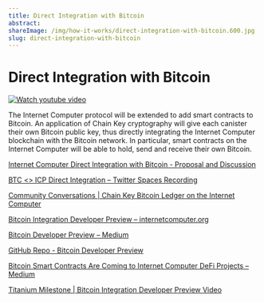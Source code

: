 ```yaml
---
title: Direct Integration with Bitcoin
abstract: 
shareImage: /img/how-it-works/direct-integration-with-bitcoin.600.jpg
slug: direct-integration-with-bitcoin
---
```


# Direct Integration with Bitcoin

[![Watch youtube video](https://i.ytimg.com/vi/TtVo3krjARI/0.jpg)](https://www.youtube.com/watch?v=TtVo3krjARI)

The Internet Computer protocol will be extended to add smart contracts to Bitcoin. An application of Chain Key cryptography will give each canister their own Bitcoin public key, thus directly integrating the Internet Computer blockchain with the Bitcoin network. In particular, smart contracts on the Internet Computer will be able to hold, send and receive their own Bitcoin.

[Internet Computer Direct Integration with Bitcoin - Proposal and Discussion](https://forum.dfinity.org/t/direct-integration-with-bitcoin/6147)

[BTC <> ICP Direct Integration – Twitter Spaces Recording](https://www.youtube.com/watch?v=BIf4SYl3pxo)

[Community Conversations | Chain Key Bitcoin Ledger on the Internet Computer](https://www.youtube.com/watch?v=l8koeVGZe_Y)

[Bitcoin Integration Developer Preview – internetcomputer.org](https://internetcomputer.org/docs/developers-guide/concepts/bitcoin-integration.html)

[Bitcoin Developer Preview – Medium](https://medium.com/dfinity/the-internet-computers-bitcoin-developer-preview-is-now-available-85ce1df6b17d)

[GitHub Repo - Bitcoin Developer Preview](https://github.com/dfinity/bitcoin-developer-preview)

[Bitcoin Smart Contracts Are Coming to Internet Computer DeFi Projects – Medium](https://medium.com/dfinity/bitcoin-smart-contracts-are-coming-to-internet-computer-defi-projects-dd6786078853)

[Titanium Milestone | Bitcoin Integration Developer Preview Video](https://www.youtube.com/watch?v=qwRQ7Wy9y7g&list=PLuhDt1vhGcrfCVx1CVFrRcFomKtm9wnYe&index=3)
